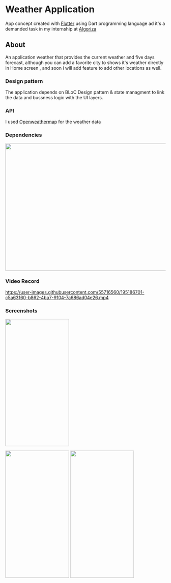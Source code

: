 # Weather Application

App concept created with [Flutter](https://flutter.dev/) using Dart programming language ad it's a demanded task in my internship at [Algoriza](https://algoriza.com/?fbclid=IwAR2zSo9Bh3oEs4COrz4p6rcDJsN75cydCJKD4HloAVlW1uTz2li-GgUGN-o)

## About

An application weather that provides the current weather and five days forecast, although you can add a favorite city to shows it's weather directly in Home screen , and soon i will add feature to add other locations as well.

### Design pattern

The application depends on BLoC Design pattern & state managment to link the data and bussness logic with the UI layers.

### API

I used [Openweathermap](https://openweathermap.org/api) for the weather data

### Dependencies
<p align="left">
<img weather3 src="https://user-images.githubusercontent.com/55716560/195185522-cb17fc37-99c9-4ae3-804c-b388e27b7f07.png" width="600" height="400">
</p>


### Video Record

https://user-images.githubusercontent.com/55716560/195186701-c5a63160-b862-4ba7-9104-7a686ad04e26.mp4






### Screenshots

<p float="center">
 <img Screenshot (98) src="https://user-images.githubusercontent.com/55716560/195186033-5fb32809-d011-4f15-9c87-ba61f239acf3.jpg" width="200" height="400"/>
 <div> </div>
 <img Screenshot (100) src="https://user-images.githubusercontent.com/55716560/195186071-24dbea45-f4e2-438e-9720-f36b788cb995.jpg" width="200" height="400"/>
 <img Screenshot (99) src="https://user-images.githubusercontent.com/55716560/195186055-5afc93ed-ab03-4f1a-97f3-3a8ad5fbb8e1.jpg" width="200" height="400"/>
</p>

<p float="left">
 
</p>

